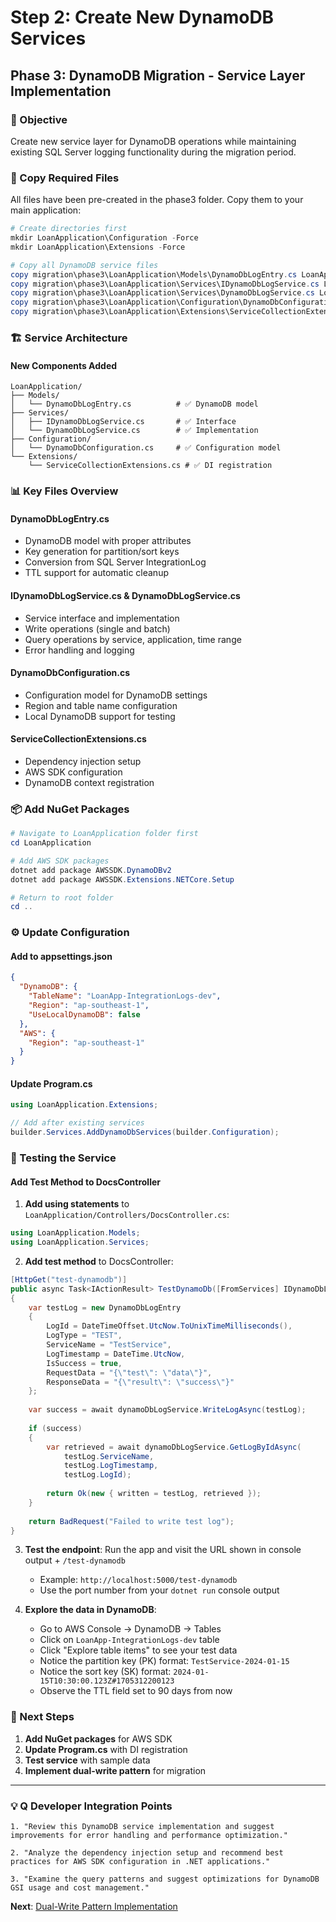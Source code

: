 # Step 2: Create New DynamoDB Services
## Phase 3: DynamoDB Migration - Service Layer Implementation

### 🎯 Objective
Create new service layer for DynamoDB operations while maintaining existing SQL Server logging functionality during the migration period.

### 📁 Copy Required Files

All files have been pre-created in the phase3 folder. Copy them to your main application:

```powershell
# Create directories first
mkdir LoanApplication\Configuration -Force
mkdir LoanApplication\Extensions -Force

# Copy all DynamoDB service files
copy migration\phase3\LoanApplication\Models\DynamoDbLogEntry.cs LoanApplication\Models\
copy migration\phase3\LoanApplication\Services\IDynamoDbLogService.cs LoanApplication\Services\
copy migration\phase3\LoanApplication\Services\DynamoDbLogService.cs LoanApplication\Services\
copy migration\phase3\LoanApplication\Configuration\DynamoDbConfiguration.cs LoanApplication\Configuration\
copy migration\phase3\LoanApplication\Extensions\ServiceCollectionExtensions.cs LoanApplication\Extensions\
```

### 🏗️ Service Architecture

#### New Components Added
```
LoanApplication/
├── Models/
│   └── DynamoDbLogEntry.cs          # ✅ DynamoDB model
├── Services/
│   ├── IDynamoDbLogService.cs       # ✅ Interface
│   └── DynamoDbLogService.cs        # ✅ Implementation
├── Configuration/
│   └── DynamoDbConfiguration.cs     # ✅ Configuration model
└── Extensions/
    └── ServiceCollectionExtensions.cs # ✅ DI registration
```

### 📊 Key Files Overview

#### DynamoDbLogEntry.cs
- DynamoDB model with proper attributes
- Key generation for partition/sort keys
- Conversion from SQL Server IntegrationLog
- TTL support for automatic cleanup

#### IDynamoDbLogService.cs & DynamoDbLogService.cs
- Service interface and implementation
- Write operations (single and batch)
- Query operations by service, application, time range
- Error handling and logging

#### DynamoDbConfiguration.cs
- Configuration model for DynamoDB settings
- Region and table name configuration
- Local DynamoDB support for testing

#### ServiceCollectionExtensions.cs
- Dependency injection setup
- AWS SDK configuration
- DynamoDB context registration

### 📦 Add NuGet Packages

```powershell
# Navigate to LoanApplication folder first
cd LoanApplication

# Add AWS SDK packages
dotnet add package AWSSDK.DynamoDBv2
dotnet add package AWSSDK.Extensions.NETCore.Setup

# Return to root folder
cd ..
```

### ⚙️ Update Configuration

#### Add to appsettings.json
```json
{
  "DynamoDB": {
    "TableName": "LoanApp-IntegrationLogs-dev",
    "Region": "ap-southeast-1",
    "UseLocalDynamoDB": false
  },
  "AWS": {
    "Region": "ap-southeast-1"
  }
}
```

#### Update Program.cs
```csharp
using LoanApplication.Extensions;

// Add after existing services
builder.Services.AddDynamoDbServices(builder.Configuration);
```

### 🧪 Testing the Service

#### Add Test Method to DocsController

1. **Add using statements** to `LoanApplication/Controllers/DocsController.cs`:
```csharp
using LoanApplication.Models;
using LoanApplication.Services;
```

2. **Add test method** to DocsController:
```csharp
[HttpGet("test-dynamodb")]
public async Task<IActionResult> TestDynamoDb([FromServices] IDynamoDbLogService dynamoDbLogService)
{
    var testLog = new DynamoDbLogEntry
    {
        LogId = DateTimeOffset.UtcNow.ToUnixTimeMilliseconds(),
        LogType = "TEST",
        ServiceName = "TestService",
        LogTimestamp = DateTime.UtcNow,
        IsSuccess = true,
        RequestData = "{\"test\": \"data\"}",
        ResponseData = "{\"result\": \"success\"}"
    };
    
    var success = await dynamoDbLogService.WriteLogAsync(testLog);
    
    if (success)
    {
        var retrieved = await dynamoDbLogService.GetLogByIdAsync(
            testLog.ServiceName, 
            testLog.LogTimestamp, 
            testLog.LogId);
        
        return Ok(new { written = testLog, retrieved });
    }
    
    return BadRequest("Failed to write test log");
}
```

3. **Test the endpoint**: Run the app and visit the URL shown in console output + `/test-dynamodb`
   - Example: `http://localhost:5000/test-dynamodb`
   - Use the port number from your `dotnet run` console output

4. **Explore the data in DynamoDB**:
   - Go to AWS Console → DynamoDB → Tables
   - Click on `LoanApp-IntegrationLogs-dev` table
   - Click "Explore table items" to see your test data
   - Notice the partition key (PK) format: `TestService-2024-01-15`
   - Notice the sort key (SK) format: `2024-01-15T10:30:00.123Z#1705312200123`
   - Observe the TTL field set to 90 days from now

### 🚀 Next Steps
1. **Add NuGet packages** for AWS SDK
2. **Update Program.cs** with DI registration
3. **Test service** with sample data
4. **Implement dual-write pattern** for migration

---

### 💡 Q Developer Integration Points

```
1. "Review this DynamoDB service implementation and suggest improvements for error handling and performance optimization."

2. "Analyze the dependency injection setup and recommend best practices for AWS SDK configuration in .NET applications."

3. "Examine the query patterns and suggest optimizations for DynamoDB GSI usage and cost management."
```

**Next**: [Dual-Write Pattern Implementation](./06-step3-dual-write-pattern.md)